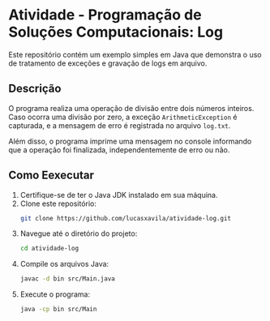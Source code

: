 # Atividade - Programação de Soluções Computacionais: Log

Este repositório contém um exemplo simples em Java que demonstra o uso de tratamento de exceções e gravação de logs em arquivo.

## Descrição

O programa realiza uma operação de divisão entre dois números inteiros. Caso ocorra uma divisão por zero, a exceção `ArithmeticException` é capturada, e a mensagem de erro é registrada no arquivo `log.txt`.

Além disso, o programa imprime uma mensagem no console informando que a operação foi finalizada, independentemente de erro ou não.

## Como Eexecutar

1. Certifique-se de ter o Java JDK instalado em sua máquina.
2. Clone este repositório:
   ```bash
   git clone https://github.com/lucasxavila/atividade-log.git
3. Navegue até o diretório do projeto:
   ```bash
   cd atividade-log
4. Compile os arquivos Java:
   ```bash
   javac -d bin src/Main.java
5. Execute o programa:
   ```bash
   java -cp bin src/Main
